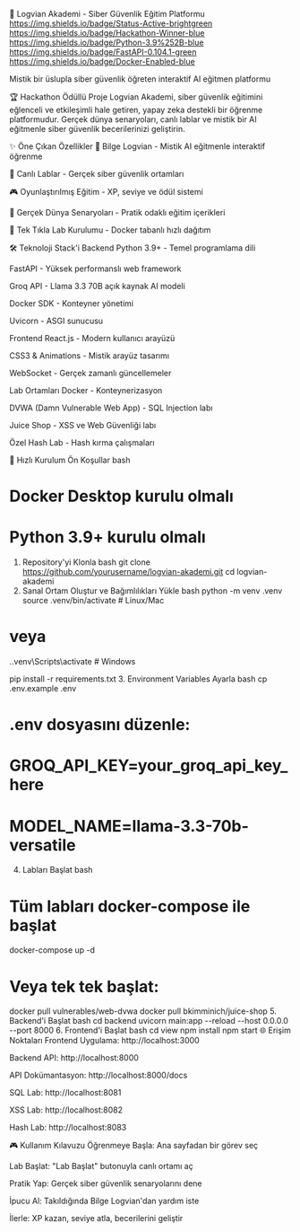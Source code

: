 🔮 Logvian Akademi - Siber Güvenlik Eğitim Platformu
https://img.shields.io/badge/Status-Active-brightgreen
https://img.shields.io/badge/Hackathon-Winner-blue
https://img.shields.io/badge/Python-3.9%252B-blue
https://img.shields.io/badge/FastAPI-0.104.1-green
https://img.shields.io/badge/Docker-Enabled-blue

Mistik bir üslupla siber güvenlik öğreten interaktif AI eğitmen platformu

🏆 Hackathon Ödüllü Proje
Logvian Akademi, siber güvenlik eğitimini eğlenceli ve etkileşimli hale getiren, yapay zeka destekli bir öğrenme platformudur. Gerçek dünya senaryoları, canlı lablar ve mistik bir AI eğitmenle siber güvenlik becerilerinizi geliştirin.

✨ Öne Çıkan Özellikler
🤖 Bilge Logvian - Mistik AI eğitmenle interaktif öğrenme

🧪 Canlı Lablar - Gerçek siber güvenlik ortamları

🎮 Oyunlaştırılmış Eğitim - XP, seviye ve ödül sistemi

🔐 Gerçek Dünya Senaryoları - Pratik odaklı eğitim içerikleri

🚀 Tek Tıkla Lab Kurulumu - Docker tabanlı hızlı dağıtım

🛠️ Teknoloji Stack'i
Backend
Python 3.9+ - Temel programlama dili

FastAPI - Yüksek performanslı web framework

Groq API - Llama 3.3 70B açık kaynak AI modeli

Docker SDK - Konteyner yönetimi

Uvicorn - ASGI sunucusu

Frontend
React.js - Modern kullanıcı arayüzü

CSS3 & Animations - Mistik arayüz tasarımı

WebSocket - Gerçek zamanlı güncellemeler

Lab Ortamları
Docker - Konteynerizasyon

DVWA (Damn Vulnerable Web App) - SQL Injection labı

Juice Shop - XSS ve Web Güvenliği labı

Özel Hash Lab - Hash kırma çalışmaları

🚀 Hızlı Kurulum
Ön Koşullar
bash
# Docker Desktop kurulu olmalı
# Python 3.9+ kurulu olmalı
1. Repository'yi Klonla
bash
git clone https://github.com/yourusername/logvian-akademi.git
cd logvian-akademi
2. Sanal Ortam Oluştur ve Bağımlılıkları Yükle
bash
python -m venv .venv
source .venv/bin/activate  # Linux/Mac
# veya
.\.venv\Scripts\activate  # Windows

pip install -r requirements.txt
3. Environment Variables Ayarla
bash
cp .env.example .env
# .env dosyasını düzenle:
# GROQ_API_KEY=your_groq_api_key_here
# MODEL_NAME=llama-3.3-70b-versatile
4. Labları Başlat
bash
# Tüm labları docker-compose ile başlat
docker-compose up -d

# Veya tek tek başlat:
docker pull vulnerables/web-dvwa
docker pull bkimminich/juice-shop
5. Backend'i Başlat
bash
cd backend
uvicorn main:app --reload --host 0.0.0.0 --port 8000
6. Frontend'i Başlat
bash
cd view
npm install
npm start
🌐 Erişim Noktaları
Frontend Uygulama: http://localhost:3000

Backend API: http://localhost:8000

API Dokümantasyon: http://localhost:8000/docs

SQL Lab: http://localhost:8081

XSS Lab: http://localhost:8082

Hash Lab: http://localhost:8083

🎮 Kullanım Kılavuzu
Öğrenmeye Başla: Ana sayfadan bir görev seç

Lab Başlat: "Lab Başlat" butonuyla canlı ortamı aç

Pratik Yap: Gerçek siber güvenlik senaryolarını dene

İpucu Al: Takıldığında Bilge Logvian'dan yardım iste

İlerle: XP kazan, seviye atla, becerilerini geliştir
